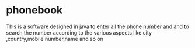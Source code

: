 # phonebook
This is a software designed in java to enter all the phone number and and to search the number according to the various aspects like city ,country,mobile number,name and so on   
